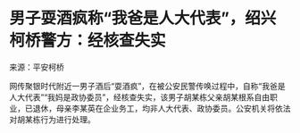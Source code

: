 

# 男子耍酒疯称“我爸是人大代表”，绍兴柯桥警方：经核查失实

来源：平安柯桥

网传聚银时代附近一男子酒后“耍酒疯”，在被公安民警传唤过程中，自称“我爸是人大代表”“我妈是政协委员”，经核查失实，该男子胡某栋父亲胡某根系自由职业，已退休，母亲李某英在企业务工，均非人大代表、政协委员。公安机关将依法对胡某栋行为进行处理。
​​​

